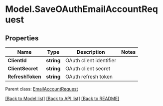 # Model.SaveOAuthEmailAccountRequest
## Properties
Name | Type | Description | Notes
------------ | ------------- | ------------- | -------------
**ClientId** | **string** | OAuth client identifier              | 
**ClientSecret** | **string** | OAuth client secret              | 
**RefreshToken** | **string** | OAuth refresh token              | 

 Parent class: [EmailAccountRequest](EmailAccountRequest.md)

[[Back to Model list]](README.md#documentation-for-models) [[Back to API list]](README.md#documentation-for-api-endpoints) [[Back to README]](README.md)



